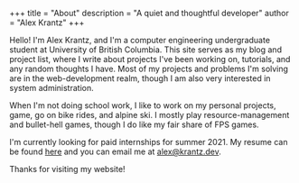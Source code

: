 +++
title = "About"
description = "A quiet and thoughtful developer"
author = "Alex Krantz"
+++

Hello! I'm Alex Krantz, and I'm a computer engineering undergraduate student at University of British Columbia.
This site serves as my blog and project list, where I write about projects I've been working on, tutorials, and any random thoughts I have.
Most of my projects and problems I'm solving are in the web-development realm, though I am also very interested in system administration.

When I'm not doing school work, I like to work on my personal projects, game, go on bike rides, and alpine ski.
I mostly play resource-management and bullet-hell games, though I do like my fair share of FPS games.

I'm currently looking for paid internships for summer 2021.
My resume can be found [here](https://go.krantz.dev/resume) and you can email me at [alex@krantz.dev](mailto:alex@krantz.dev).

Thanks for visiting my website! 
